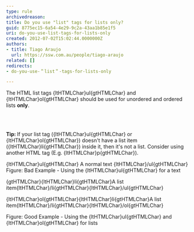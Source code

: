```yaml
---
type: rule
archivedreason: 
title: Do you use "list" tags for lists only?
guid: 8775ec15-6a54-4e29-9c2a-43aa1b85e1f5
uri: do-you-use-list-tags-for-lists-only
created: 2012-07-02T15:02:44.0000000Z
authors:
- title: Tiago Araujo
  url: https://ssw.com.au/people/tiago-araujo
related: []
redirects:
- do-you-use-＂list＂-tags-for-lists-only

---
```



<p>The HTML list tags {ltHTMLChar}ul{gtHTMLChar} and {ltHTMLChar}ol{gtHTMLChar} should be used for unordered and ordered lists <strong>only</strong>.</p>
<br><excerpt class='endintro'></excerpt><br>
<p><strong>Tip&#58; </strong>If your list tag ({ltHTMLChar}ul{gtHTMLChar} or {ltHTMLChar}ol{gtHTMLChar}) doesn't have a list item ({ltHTMLChar}li{gtHTMLChar}) inside it, then it's not a list. Consider using another HTML tag (E.g. {ltHTMLChar}p{gtHTMLChar}).
</p>
<div class="ms-rteCustom-GreyBox">
{ltHTMLChar}ul{gtHTMLChar}
A normal text
{ltHTMLChar}/ul{gtHTMLChar}
</div>
<span class="ms-rteCustom-FigureBad">Figure&#58; Bad Example - Using the {ltHTMLChar}ul{gtHTMLChar} for a text</span>
<div class="ms-rteCustom-GreyBox">
<p>{gtHTMLChar}{ltHTMLChar}li{gtHTMLChar}A list item{ltHTMLChar}/li{gtHTMLChar}{ltHTMLChar}/ul{gtHTMLChar}</p>
<p>{ltHTMLChar}ol{gtHTMLChar}{ltHTMLChar}li{gtHTMLChar}A list item{ltHTMLChar}/li{gtHTMLChar}{ltHTMLChar}/ol{gtHTMLChar}</p>
</div>
<span class="ms-rteCustom-FigureGood">Figure&#58; Good Example - Using the {ltHTMLChar}ul{gtHTMLChar} and {ltHTMLChar}ol{gtHTMLChar} for lists</span>


